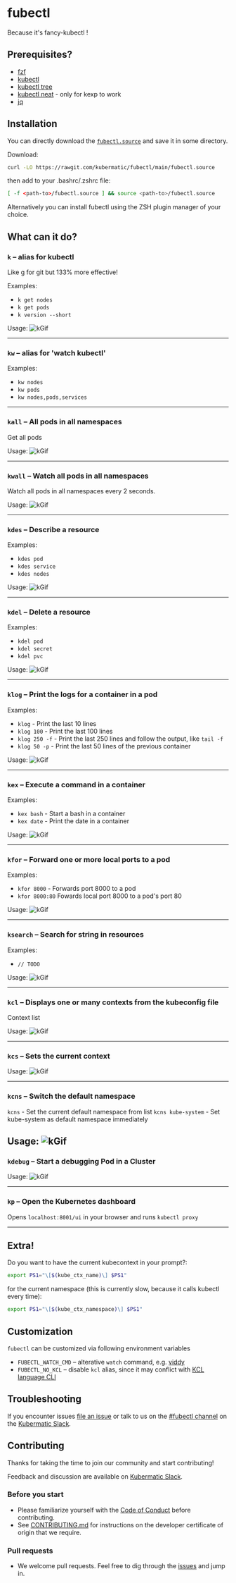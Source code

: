 # fubectl
Because it's fancy-kubectl !

## Prerequisites?
* [fzf](https://github.com/junegunn/fzf)
* [kubectl](https://github.com/kubernetes/kubernetes)
* [kubectl tree](https://github.com/ahmetb/kubectl-tree)
* [kubectl neat](https://github.com/itaysk/kubectl-neat) - only for kexp to work
* [jq](https://stedolan.github.io/jq/)

## Installation

You can directly download the [`fubectl.source`](https://rawgit.com/kubermatic/fubectl/main/fubectl.source)
and save it in some directory.

Download:
```bash
curl -LO https://rawgit.com/kubermatic/fubectl/main/fubectl.source
```

then add to your .bashrc/.zshrc file:
```bash
[ -f <path-to>/fubectl.source ] && source <path-to>/fubectl.source
```

Alternatively you can install fubectl using the ZSH plugin manager of your
choice.

## What can it do?

### `k` – alias for kubectl

Like g for git but 133% more effective!

Examples:
 - `k get nodes`
 - `k get pods`
 - `k version --short`

Usage:
![kGif](./demo_src/k.gif)

---

### `kw` – alias for 'watch kubectl'

Examples:
 - `kw nodes`
 - `kw pods`
 - `kw nodes,pods,services`

---

### `kall` – All pods in all namespaces

Get all pods

Usage:
![kGif](./demo_src/kall.gif)

---

### `kwall` – Watch all pods in all namespaces

Watch all pods in all namespaces every 2 seconds.

Usage:
![kGif](./demo_src/kwall.gif)

---

### `kdes` – Describe a resource

Examples:
- `kdes pod`
- `kdes service`
- `kdes nodes`

Usage:
![kGif](./demo_src/kdes.gif)

---

### `kdel` – Delete a resource

Examples:
- `kdel pod`
- `kdel secret`
- `kdel pvc`

Usage:
![kGif](./demo_src/kdel.gif)

---

### `klog` – Print the logs for a container in a pod

Examples:
- `klog` - Print the last 10 lines
- `klog 100` - Print the last 100 lines
- `klog 250 -f` - Print the last 250 lines and follow the output, like `tail -f`
- `klog 50 -p` - Print the last 50 lines of the previous container

Usage:
![kGif](./demo_src/klog.gif)

---

### `kex` – Execute a command in a container

Examples:
- `kex bash` - Start a bash in a container
- `kex date` - Print the date in a container

Usage:
![kGif](./demo_src/kex.gif)

---

### `kfor` – Forward one or more local ports to a pod

Examples:
- `kfor 8000` - Forwards port 8000 to a pod
- `kfor 8000:80` Fowards local port 8000 to a pod's port 80

Usage:
![kGif](./demo_src/kfor.gif)

---

### `ksearch` – Search for string in resources

Examples:
- `// TODO`

Usage:
![kGif](./demo_src/ksearch.gif)

---

### `kcl` – Displays one or many contexts from the kubeconfig file

Context list

Usage:
![kGif](./demo_src/kcl.gif)

---

### `kcs` – Sets the current context

Usage:
![kGif](./demo_src/kcs.gif)

---

### `kcns` – Switch the default namespace

`kcns` - Set the current default namespace from list
`kcns kube-system` - Set kube-system as default namespace immediately

Usage:
![kGif](./demo_src/kcns.gif)
---

### `kdebug` – Start a debugging Pod in a Cluster

Usage:
![kGif](./demo_src/kdebug.gif)

---

### `kp` – Open the Kubernetes dashboard

Opens `localhost:8001/ui` in your browser and runs `kubectl proxy`

---

## Extra!

Do you want to have the current kubecontext in your prompt?:
```bash
export PS1="\[$(kube_ctx_name)\] $PS1"
```

for the current namespace (this is currently slow, because it calls kubectl every time):
```bash
export PS1="\[$(kube_ctx_namespace)\] $PS1"
```

## Customization

`fubectl` can be customized via following environment variables

* `FUBECTL_WATCH_CMD` – alterative `watch` command, e.g. [viddy](https://github.com/sachaos/viddy)
* `FUBECTL_NO_KCL` – disable `kcl` alias, since it may conflict with [KCL language CLI](https://www.kcl-lang.io/)

## Troubleshooting

If you encounter issues [file an issue][1] or talk to us on the [#fubectl channel][12] on the [Kubermatic Slack][15].

## Contributing

Thanks for taking the time to join our community and start contributing!

Feedback and discussion are available on [Kubermatic Slack][15].

### Before you start

* Please familiarize yourself with the [Code of Conduct][4] before contributing.
* See [CONTRIBUTING.md][2] for instructions on the developer certificate of origin that we require.

### Pull requests

* We welcome pull requests. Feel free to dig through the [issues][1] and jump in.

[1]: https://github.com/kubermatic/fubectl/issues
[2]: https://github.com/kubermatic/fubectl/blob/main/CONTRIBUTING.md
[4]: https://github.com/kubermatic/fubectl/blob/main/code-of-conduct.md

[12]: https://kubermatic.slack.com/messages/fubectl
[15]: http://slack.kubermatic.io/
